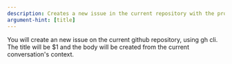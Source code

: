 ```yaml
---
description: Creates a new issue in the current repository with the provided title.
argument-hint: [title]
---
```

You will create an new issue on the current github repository, using gh cli. The title will be $1 and the body will be created from the current conversation's context.
